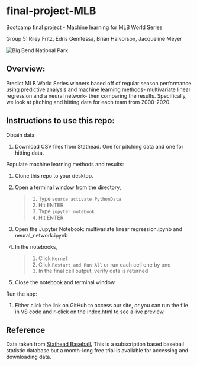 # final-project-MLB
Bootcamp final project - Machine learning for MLB World Series 


Group 5: Riley Fritz, Edris Gemtessa, Brian Halvorson, Jacqueline Meyer 

![Big Bend National Park](https://kaxmedia.com/cdn-cgi/image/w=480,f=auto/https://objects.kaxmedia.com/auto/o/72731/95904994f2.jpeg)

## Overview:
Predict MLB World Series winners based off of regular season performance using predictive analysis and machine learning methods- multivariate linear regression and a neural network- then comparing the results. Specifically, we look at pitching and hitting data for each team from 2000-2020. 

## Instructions to use this repo:
Obtain data:
  1. Download CSV files from Stathead. One for pitching data and one for hitting data.

Populate machine learning methods and results:
 1. Clone this repo to your desktop.
1. Open a terminal window from the directory, 
    > 1. Type ``source activate PythonData``
    > 1. Hit ENTER
    > 1. Type ``jupyter notebook`` 
    > 1. Hit ENTER

1. Open the Jupyter Notebook: multivariate linear regression.ipynb and neural_network.ipynb
1. In the notebooks, 
    > 1. Click ``Kernel``
    > 1. Click ``Restart and Run All`` or run each cell one by one
    > 1. In the final cell output, verify data is returned

1. Close the notebook and terminal window.

Run the app:
  1. Either click the link on GitHub to access our site, or you can run the file in VS code and r-click on the index.html to see a live preview.

## Reference
Data taken from [Stathead Baseball.](https://stathead.com/baseball/team-season-finder.cgi?request=1&match=single&order_by_asc=0&order_by=HR&year_min=1980&year_max=2021&output_type=standard&type=b)
This is a subscription based baseball statistic database but a month-long free trial is available for accessing and downloading data.





